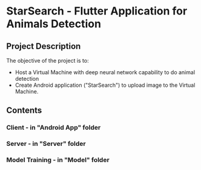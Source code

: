 # StarSearch - Flutter Application for Animals Detection

## Project Description
The objective of the project is to:
- Host a Virtual Machine with deep neural network capability to do animal detection
- Create Android application ("StarSearch") to upload image to the Virtual Machine.

## Contents
### Client - in "Android App" folder


### Server - in "Server" folder


### Model Training - in "Model" folder


